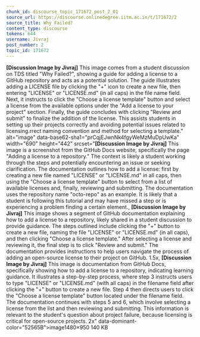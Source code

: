 ```yaml
---
chunk_id: discourse_topic_171672_post_2_01
source_url: https://discourse.onlinedegree.iitm.ac.in/t/171672/2
source_title: Why Failed?
content_type: discourse
tokens: 644
username: Jivraj
post_number: 2
topic_id: 171672
---
```


**[Discussion Image by Jivraj]** This image comes from a student discussion on TDS titled "Why Failed?", showing a guide for adding a license to a GitHub repository and acts as a potential solution. The guide illustrates adding a LICENSE file by clicking the "+" icon to create a new file, then entering "LICENSE" or "LICENSE.md" (in all caps) in the file name field. Next, it instructs to click the "Choose a license template" button and select a license from the available options under the "Add a license to your project" section. Finally, the guide concludes with clicking "Review and submit" to finalize the addition of the license. This assists students in setting up their projects correctly and avoiding potential issues related to licensing.rrect naming convention and method for selecting a template." alt="image" data-base62-sha1="prCqjEJwnNk4fgyWeMzMuDpUwKa" width="690" height="442" srcset="**[Discussion Image by Jivraj]** This image is a screenshot from the GitHub Docs website, specifically the page "Adding a license to a repository." The context is likely a student working through the steps and potentially encountering an issue or seeking clarification. The documentation outlines how to add a license: first by creating a new file named "LICENSE" or "LICENSE.md" in all caps, then using the "Choose a license template" button to select from a list of available licenses and, finally, reviewing and submitting. The documentation uses the repository name "octo-repo" as an example. It is likely that a student is following this tutorial and may have missed a step or is experiencing a problem finding a certain element., **[Discussion Image by Jivraj]** This image shows a segment of GitHub documentation explaining how to add a license to a repository, likely shared in a student discussion to provide guidance. The steps outlined include clicking the "+" button to create a new file, naming the file "LICENSE" or "LICENSE.md" (in all caps), and then clicking "Choose a license template." After selecting a license and reviewing it, the final step is to click "Review and submit." The documentation provides instructions to help users navigate the process of adding an open-source license to their project on GitHub. 1.5x, **[Discussion Image by Jivraj]** This image is documentation from GitHub Docs, specifically showing how to add a license to a repository, indicating learning guidance. It illustrates a step-by-step process, where step 3 instructs users to type "LICENSE" or "LICENSE.md" (with all caps) in the filename field after clicking the "+" button to create a new file. Step 4 then directs users to click the "Choose a license template" button located under the filename field. The documentation continues with steps 5 and 6, which involve selecting a license from the list and then reviewing and submitting. This information is relevant to the student's question about project failure, because licensing is critical for open-source projects. 2x" data-dominant-color="52565B">image1480×950 140 KB
